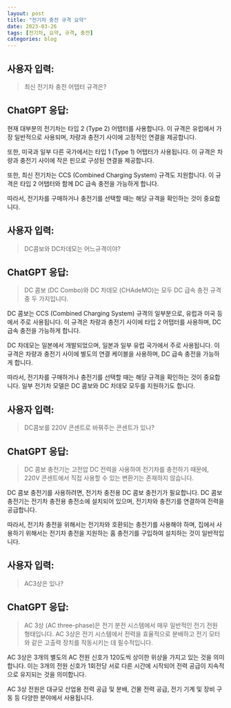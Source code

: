 ```yaml
---
layout: post
title: "전기차 충전 규격 요약"
date: 2023-03-26
tags: [전기차, 요약, 규격, 충전]
categories: blog
---
```


## 사용자 입력:
> 최신 전기차 충전 어탭터 규격은?

## ChatGPT 응답:
> 

현재 대부분의 전기차는 타입 2 (Type 2) 어탭터를 사용합니다. 이 규격은 유럽에서 가장 일반적으로 사용되며, 차량과 충전기 사이에 고정적인 연결을 제공합니다.

또한, 미국과 일부 다른 국가에서는 타입 1 (Type 1) 어탭터가 사용됩니다. 이 규격은 차량과 충전기 사이에 작은 핀으로 구성된 연결을 제공합니다.

또한, 최신 전기차는 CCS (Combined Charging System) 규격도 지원합니다. 이 규격은 타입 2 어탭터와 함께 DC 급속 충전을 가능하게 합니다. 

따라서, 전기차를 구매하거나 충전기를 선택할 때는 해당 규격을 확인하는 것이 중요합니다.

## 사용자 입력:
> DC콤보와 DC차데모는 어느규격이야?

## ChatGPT 응답:
> DC 콤보 (DC Combo)와 DC 차데모 (CHAdeMO)는 모두 DC 급속 충전 규격 중 두 가지입니다.

DC 콤보는 CCS (Combined Charging System) 규격의 일부분으로, 유럽과 미국 등에서 주로 사용됩니다. 이 규격은 차량과 충전기 사이에 타입 2 어탭터를 사용하며, DC 급속 충전을 가능하게 합니다.

DC 차데모는 일본에서 개발되었으며, 일본과 일부 유럽 국가에서 주로 사용됩니다. 이 규격은 차량과 충전기 사이에 별도의 연결 케이블을 사용하며, DC 급속 충전을 가능하게 합니다.

따라서, 전기차를 구매하거나 충전기를 선택할 때는 해당 규격을 확인하는 것이 중요합니다. 일부 전기차 모델은 DC 콤보와 DC 차데모 모두를 지원하기도 합니다.

## 사용자 입력:
> DC콤보를 220V 콘센트로 바꿔주는 콘센트가 있나?

## ChatGPT 응답:
> DC 콤보 충전기는 고전압 DC 전력을 사용하여 전기차를 충전하기 때문에, 220V 콘센트에서 직접 사용할 수 있는 변환기는 존재하지 않습니다.

DC 콤보 충전기를 사용하려면, 전기차 충전용 DC 콤보 충전기가 필요합니다. DC 콤보 충전기는 전기차 충전용 충전소에 설치되어 있으며, 전기차와 충전기를 연결하여 전력을 공급합니다.

따라서, 전기차 충전을 위해서는 전기차와 호환되는 충전기를 사용해야 하며, 집에서 사용하기 위해서는 전기차 충전을 지원하는 홈 충전기를 구입하여 설치하는 것이 일반적입니다.

## 사용자 입력:
> AC3상은 있나?

## ChatGPT 응답:
> AC 3상 (AC three-phase)은 전기 분전 시스템에서 매우 일반적인 전기 전원 형태입니다. AC 3상은 전기 시스템에서 전력을 효율적으로 분배하고 전기 모터와 같은 고출력 장치를 작동시키는 데 필수적입니다.

AC 3상은 3개의 별도의 AC 전원 신호가 120도씩 상이한 위상을 가지고 있는 것을 의미합니다. 이는 3개의 전원 신호가 1회전당 서로 다른 시간에 시작되어 전력 공급이 지속적으로 유지되는 것을 의미합니다.

AC 3상 전원은 대규모 산업용 전력 공급 및 분배, 건물 전력 공급, 전기 기계 및 장비 구동 등 다양한 분야에서 사용됩니다.

